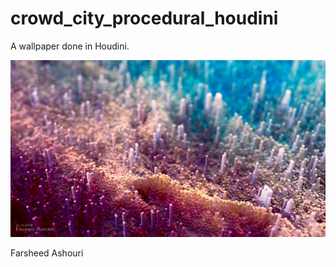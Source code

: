 # crowd_city_procedural_houdini
A wallpaper done in Houdini.

![alt 3D procedural modeling done in Houdini by Farshid (Farsheed) Ashouri. Rendered in Mantra](/render.jpg)

Farsheed Ashouri

